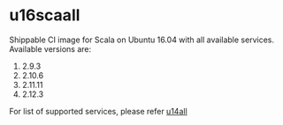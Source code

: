 # u16scaall
Shippable CI image for Scala on Ubuntu 16.04 with all available services. Available versions are:

1. 2.9.3
2. 2.10.6
3. 2.11.11
5. 2.12.3

For list of supported services, please refer [u14all](https://github.com/dry-dock/u14all)

